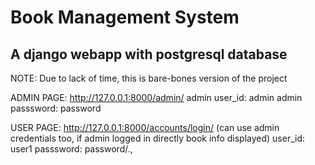 # Book Management System
## A django webapp with postgresql database
NOTE: Due to lack of time, this is bare-bones version of the project


ADMIN PAGE: http://127.0.0.1:8000/admin/
admin user_id: admin
admin passsword: password

USER PAGE: http://127.0.0.1:8000/accounts/login/
(can use admin credentials too, if admin logged in directly book info displayed)
user_id: user1 
passsword: password/.,
